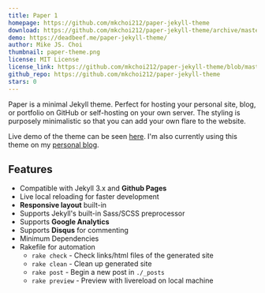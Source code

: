 ```yaml
---
title: Paper 1
homepage: https://github.com/mkchoi212/paper-jekyll-theme
download: https://github.com/mkchoi212/paper-jekyll-theme/archive/master.zip
demo: https://deadbeef.me/paper-jekyll-theme/
author: Mike JS. Choi
thumbnail: paper-theme.png
license: MIT License
license_link: https://github.com/mkchoi212/paper-jekyll-theme/blob/master/LICENSE
github_repo: https://github.com/mkchoi212/paper-jekyll-theme
stars: 0
---
```


Paper is a minimal Jekyll theme. Perfect for hosting your personal site, blog, or portfolio on GitHub or self-hosting on your own server. The styling is purposely minimalistic so that you can add your own flare to the website.

Live demo of the theme can be seen [here](https://deadbeef.me/paper-jekyll-theme/). I'm also currently using this theme on my [personal blog](https://www.deadbeef.me).

## Features
- Compatible with Jekyll 3.x and **Github Pages**
- Live local reloading for faster development
- **Responsive layout** built-in
- Supports Jekyll's built-in Sass/SCSS preprocessor
- Supports **Google Analytics**
- Supports **Disqus** for commenting
- Minimum Dependencies
- Rakefile for automation
    - `rake check`    - Check links/html files of the generated site
    - `rake clean`    - Clean up generated site
    - `rake post`     - Begin a new post in `./_posts`
    - `rake preview`  - Preview with livereload on local machine


